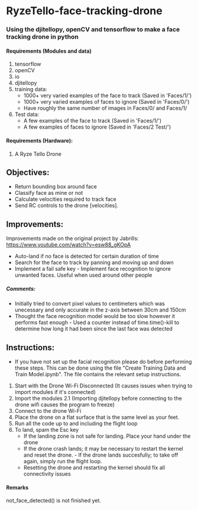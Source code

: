 # RyzeTello-face-tracking-drone
### Using the djitellopy, openCV and tensorflow to make a face tracking drone in python

#### Requirements (Modules and data)

1. tensorflow
2. openCV
3. io
4. djitellopy
5. training data:
	- 1000+ very varied examples of the face to track (Saved in 'Faces/1/')
	- 1000+ very varied examples of faces to ignore (Saved in 'Faces/0/')
	- Have roughly the same number of images in Faces/0/ and Faces/1/
6. Test data:
	- A few examples of the face to track (Saved in 'Faces/1/')
	- A few examples of faces to ignore (Saved in 'Faces/2 Test/')


#### Requirements (Hardware):
1. A Ryze Tello Drone

## Objectives:

- Return bounding box around face
- Classify face as mine or not
- Calculate velocities required to track face
- Send RC controls to the drone [velocities].
 
    
## Improvements:

Improvements made on the original project by Jabrills: https://www.youtube.com/watch?v=esw88_gKOpA

- Auto-land if no face is detected for certain duration of time
- Search for the face to track by panning and moving up and down
- Implement a fail safe key
- Implement face recognition to ignore unwanted faces. Useful when used around other people

    
##### Comments:

- Initially tried to convert pixel values to centimeters which was unecessary and only accurate in the z-axis between 30cm and 150cm
- Thought the face recognition model would be too slow however it performs fast enough
- Used a counter instead of time.time()-kill to determine how long it had been since the last face was detected
      
## Instructions:

* If you have not set up the facial recognition please do before performing these steps. This can be done using the file "Create Training Data and Train Model.ipynb". The file contains the relevant setup instructions.
    
1. Start with the Drone Wi-Fi Disconnected (It causes issues when trying to import modules if it's connected)
2. Import the modules
    2.1 (Importing djitellopy before connecting to the drone wifi causes the program to freeze)
3. Connect to the drone Wi-Fi
4. Place the drone on a flat surface that is the same level as your feet.
5. Run all the code up to and including the flight loop
6. To land, spam the Esc key
    - If the landing zone is not safe for landing. Place your hand under the drone
    - If the drone crash lands; it may be necessary to restart the kernel and reset the drone.
    - If the drone lands succesfully; to take off again, simply run the flight loop.
    - Resetting the drone and restarting the kernel should fix all connectivity issues
    
#### Remarks

not_face_detected() is not finished yet.
